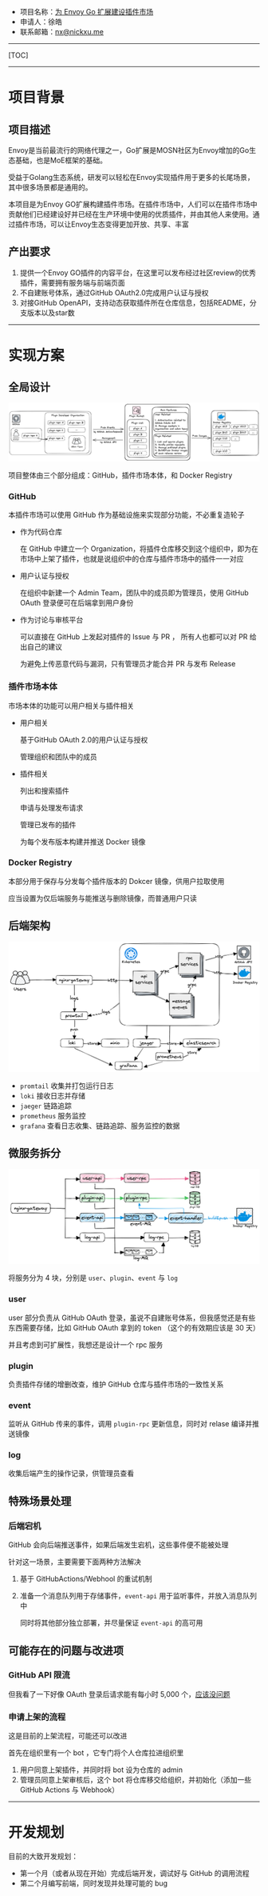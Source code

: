 - 项目名称：[为 Envoy Go 扩展建设插件市场](https://summer-ospp.ac.cn/org/prodetail/23f080259?lang=zh&list=pro)
- 申请人：徐皓
- 联系邮箱：nx@nickxu.me

---

[TOC]

---

# 项目背景

## 项目描述

Envoy是当前最流行的网络代理之一，Go扩展是MOSN社区为Envoy增加的Go生态基础，也是MoE框架的基础。

受益于Golang生态系统，研发可以轻松在Envoy实现插件用于更多的长尾场景，其中很多场景都是通用的。

本项目是为Envoy GO扩展构建插件市场。在插件市场中，人们可以在插件市场中贡献他们已经建设好并已经在生产环境中使用的优质插件，并由其他人来使用。通过插件市场，可以让Envoy生态变得更加开放、共享、丰富

## 产出要求

1. 提供一个Envoy GO插件的内容平台，在这里可以发布经过社区review的优秀插件，需要拥有服务端与前端页面
2. 不自建账号体系，通过GitHub OAuth2.0完成用户认证与授权
3. 对接GitHub OpenAPI，支持动态获取插件所在仓库信息，包括README，分支版本以及star数

---

# 实现方案

## 全局设计

![](./pic/v1.全局设计.png)

项目整体由三个部分组成：GitHub，插件市场本体，和 Docker Registry

### GitHub

本插件市场可以使用 GitHub 作为基础设施来实现部分功能，不必重复造轮子

- 作为代码仓库

  在 GitHub 中建立一个 Organization，将插件仓库移交到这个组织中，即为在市场中上架了插件，也就是说组织中的仓库与插件市场中的插件一一对应
- 用户认证与授权

  在组织中新建一个 Admin Team，团队中的成员即为管理员，使用 GitHub OAuth 登录便可在后端拿到用户身份
- 作为讨论与审核平台

  可以直接在 GitHub 上发起对插件的 Issue 与 PR ， 所有人也都可以对 PR 给出自己的建议

  为避免上传恶意代码与漏洞，只有管理员才能合并 PR 与发布 Release

### 插件市场本体

市场本体的功能可以用户相关与插件相关

- 用户相关

  基于GitHub OAuth 2.0的用户认证与授权

  管理组织和团队中的成员
- 插件相关

  列出和搜索插件

  申请与处理发布请求

  管理已发布的插件

  为每个发布版本构建并推送 Docker 镜像

### Docker Registry

本部分用于保存与分发每个插件版本的 Dokcer 镜像，供用户拉取使用

应当设置为仅后端服务与能推送与删除镜像，而普通用户只读

## 后端架构

![](./pic/v1.后端架构.png)

- `promtail` 收集并打包运行日志
- `loki` 接收日志并存储
- `jaeger` 链路追踪
- `prometheus` 服务监控
- `grafana` 查看日志收集、链路追踪、服务监控的数据

## 微服务拆分

![](./pic/v1.微服务拆分.png)

将服务分为 4 块，分别是 `user`、`plugin`、`event` 与 `log`

### user

user 部分负责从 GitHub OAuth 登录，虽说不自建账号体系，但我感觉还是有些东西需要存储，比如 GitHub OAuth 拿到的 token （这个的有效期应该是 30 天）

并且考虑到可扩展性，我想还是设计一个 rpc 服务

### plugin

负责插件存储的增删改查，维护 GitHub 仓库与插件市场的一致性关系

### event

监听从 GitHub 传来的事件，调用 `plugin-rpc` 更新信息，同时对 relase 编译并推送镜像

### log

收集后端产生的操作记录，供管理员查看

## 特殊场景处理

### 后端宕机

GitHub 会向后端推送事件，如果后端发生宕机，这些事件便不能被处理

针对这一场景，主要需要下面两种方法解决

1. 基于 GitHubActions/Webhool 的重试机制
2. 准备一个消息队列用于存储事件，`event-api` 用于监听事件，并放入消息队列中

   同时将其他部分独立部署，并尽量保证 `event-api` 的高可用

## 可能存在的问题与改进项

### GitHub API 限流

但我看了一下好像 OAuth 登录后请求能有每小时 5,000 个，[应该没问题](https://docs.github.com/zh/rest/overview/resources-in-the-rest-api?apiVersion=2022-11-28#rate-limits-for-requests-from-personal-accounts)

### 申请上架的流程

这是目前的上架流程，可能还可以改进

首先在组织里有一个 bot ，它专门将个人仓库拉进组织里

1. 用户同意上架插件，并同时将 bot 设为仓库的 admin
2. 管理员同意上架审核后，这个 bot 将仓库移交给组织，并初始化（添加一些 GitHub Actions 与 Webhook）

---

# 开发规划

目前的大致开发规划：

- 第一个月（或者从现在开始）完成后端开发，调试好与 GitHub 的调用流程
- 第二个月编写前端，同时发现并处理可能的 bug
